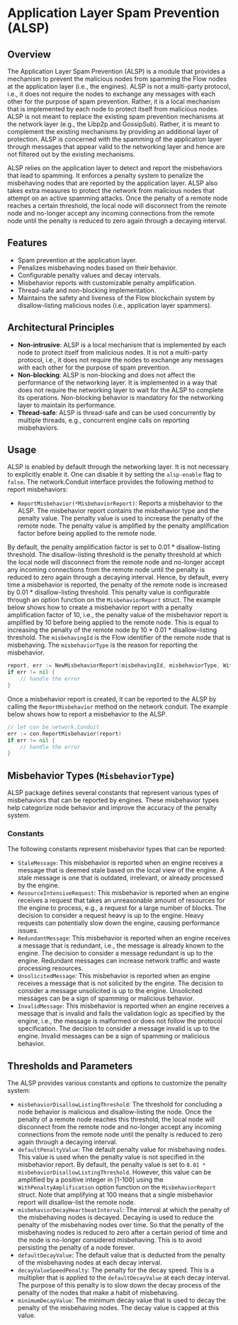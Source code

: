 # Application Layer Spam Prevention (ALSP)
## Overview
The Application Layer Spam Prevention (ALSP) is a module that provides a mechanism to prevent the malicious nodes from 
spamming the Flow nodes at the application layer (i.e., the engines). ALSP is not a multi-party protocol, i.e., 
it does not require the nodes to exchange any messages with each other for the purpose of spam prevention. Rather, it is 
a local mechanism that is implemented by each node to protect itself from malicious nodes. ALSP is not meant to replace 
the existing spam prevention mechanisms at the network layer (e.g., the Libp2p and GossipSub). 
Rather, it is meant to complement the existing mechanisms by providing an additional layer of protection.
ALSP is concerned with the spamming of the application layer through messages that appear valid to the networking layer and hence
are not filtered out by the existing mechanisms.

ALSP relies on the application layer to detect and report the misbehaviors that 
lead to spamming. It enforces a penalty system to penalize the misbehaving nodes that are reported by the application layer. ALSP also takes 
extra measures to protect the network from malicious nodes that attempt on an active spamming attacks. Once the penalty of a remote node
reaches a certain threshold, the local node will disconnect from the remote node and no-longer accept any incoming connections from the remote node 
until the penalty is reduced to zero again through a decaying interval.

## Features
- Spam prevention at the application layer. 
- Penalizes misbehaving nodes based on their behavior. 
- Configurable penalty values and decay intervals. 
- Misbehavior reports with customizable penalty amplification. 
- Thread-safe and non-blocking implementation. 
- Maintains the safety and liveness of the Flow blockchain system by disallow-listing malicious nodes (i.e., application layer spammers).

## Architectural Principles
- **Non-intrusive**: ALSP is a local mechanism that is implemented by each node to protect itself from malicious nodes. It is not a multi-party protocol, i.e., it does not require the nodes to exchange any messages with each other for the purpose of spam prevention.
- **Non-blocking**: ALSP is non-blocking and does not affect the performance of the networking layer. It is implemented in a way that does not require the networking layer to wait for the ALSP to complete its operations. Non-blocking behavior is mandatory for the networking layer to maintain its performance. 
- **Thread-safe**: ALSP is thread-safe and can be used concurrently by multiple threads, e.g., concurrent engine calls on reporting misbehaviors.

## Usage
ALSP is enabled by default through the networking layer. It is not necessary to explicitly enable it. One can disable it by setting the `alsp-enable` flag to `false`.
The network.Conduit interface provides the following method to report misbehaviors: 
- `ReportMisbehavior(*MisbehaviorReport)`: Reports a misbehavior to the ALSP. The misbehavior report contains the misbehavior type and the penalty value. The penalty value is used to increase the penalty of the remote node. The penalty value is amplified by the penalty amplification factor before being applied to the remote node. 

By default, the penalty amplification factor is set to 0.01 * disallow-listing threshold. The disallow-listing threshold is the penalty threshold at which the local node will disconnect from the remote node and no-longer accept any incoming connections from the remote node until the penalty is reduced to zero again through a decaying interval.
Hence, by default, every time a misbehavior is reported, the penalty of the remote node is increased by 0.01 * disallow-listing threshold. This penalty value is configurable through an option function on the `MisbehaviorReport` struct.
The example below shows how to create a misbehavior report with a penalty amplification factor of 10, i.e., the penalty value of the misbehavior report is amplified by 10 before being applied to the remote node. This is equal to
increasing the penalty of the remote node by 10 * 0.01 * disallow-listing threshold. The `misbehavingId` is the Flow identifier of the remote node that is misbehaving. The `misbehaviorType` is the reason for reporting the misbehavior.
```go
report, err := NewMisbehaviorReport(misbehavingId, misbehaviorType, WithPenaltyAmplification(10))
if err != nil {
    // handle the error
}
```

Once a misbehavior report is created, it can be reported to the ALSP by calling the `ReportMisbehavior` method on the network conduit. The example below shows how to report a misbehavior to the ALSP.
```go
// let con be network.Conduit
err := con.ReportMisbehavior(report)
if err != nil {
    // handle the error
}
```

## Misbehavior Types (`MisbehaviorType`)
ALSP package defines several constants that represent various types of misbehaviors that can be reported by engines. These misbehavior types help categorize node behavior and improve the accuracy of the penalty system.

### Constants
The following constants represent misbehavior types that can be reported:

- `StaleMessage`: This misbehavior is reported when an engine receives a message that is deemed stale based on the local view of the engine. A stale message is one that is outdated, irrelevant, or already processed by the engine.
- `ResourceIntensiveRequest`: This misbehavior is reported when an engine receives a request that takes an unreasonable amount of resources for the engine to process, e.g., a request for a large number of blocks. The decision to consider a request heavy is up to the engine. Heavy requests can potentially slow down the engine, causing performance issues.
- `RedundantMessage`: This misbehavior is reported when an engine receives a message that is redundant, i.e., the message is already known to the engine. The decision to consider a message redundant is up to the engine. Redundant messages can increase network traffic and waste processing resources.
- `UnsolicitedMessage`: This misbehavior is reported when an engine receives a message that is not solicited by the engine. The decision to consider a message unsolicited is up to the engine. Unsolicited messages can be a sign of spamming or malicious behavior.
- `InvalidMessage`: This misbehavior is reported when an engine receives a message that is invalid and fails the validation logic as specified by the engine, i.e., the message is malformed or does not follow the protocol specification. The decision to consider a message invalid is up to the engine. Invalid messages can be a sign of spamming or malicious behavior.
## Thresholds and Parameters
The ALSP provides various constants and options to customize the penalty system:
- `misbehaviorDisallowListingThreshold`: The threshold for concluding a node behavior is malicious and disallow-listing the node. Once the penalty of a remote node reaches this threshold, the local node will disconnect from the remote node and no-longer accept any incoming connections from the remote node until the penalty is reduced to zero again through a decaying interval.
- `defaultPenaltyValue`: The default penalty value for misbehaving nodes. This value is used when the penalty value is not specified in the misbehavior report. By default, the penalty value is set to `0.01 * misbehaviorDisallowListingThreshold`. However, this value can be amplified by a positive integer in [1-100] using the `WithPenaltyAmplification` option function on the `MisbehaviorReport` struct. Note that amplifying at 100 means that a single misbehavior report will disallow-list the remote node.
- `misbehaviorDecayHeartbeatInterval`: The interval at which the penalty of the misbehaving nodes is decayed. Decaying is used to reduce the penalty of the misbehaving nodes over time. So that the penalty of the misbehaving nodes is reduced to zero after a certain period of time and the node is no-longer considered misbehaving. This is to avoid persisting the penalty of a node forever.
- `defaultDecayValue`: The default value that is deducted from the penalty of the misbehaving nodes at each decay interval.
- `decayValueSpeedPenalty`: The penalty for the decay speed. This is a multiplier that is applied to the `defaultDecayValue` at each decay interval. The purpose of this penalty is to slow down the decay process of the penalty of the nodes that make a habit of misbehaving.
- `minimumDecayValue`: The minimum decay value that is used to decay the penalty of the misbehaving nodes. The decay value is capped at this value. 
